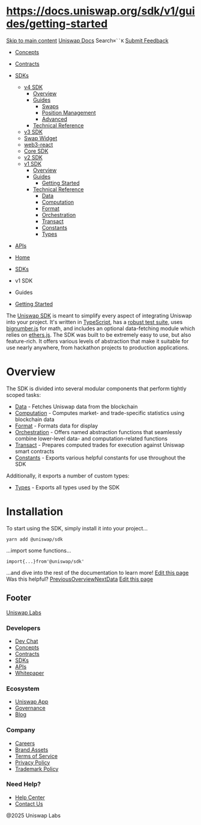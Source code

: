 # https://docs.uniswap.org/sdk/v1/guides/getting-started

[Skip to main content](https://docs.uniswap.org/sdk/v1/guides/getting-started#__docusaurus_skipToContent_fallback)
[Uniswap Docs](https://docs.uniswap.org/)
Search`⌘``K`
[Submit Feedback](https://docs.google.com/forms/d/e/1FAIpQLSdjSkZam8KiatL9XACRVxCHjDJjaPGbls77PCXDKFn4JwykXg/viewform)
  * [Concepts](https://docs.uniswap.org/concepts/overview)
  * [Contracts](https://docs.uniswap.org/contracts/v4/overview)
  * [SDKs](https://docs.uniswap.org/sdk/v4/overview)
    * [v4 SDK](https://docs.uniswap.org/sdk/v1/guides/getting-started)
      * [Overview](https://docs.uniswap.org/sdk/v4/overview)
      * [Guides](https://docs.uniswap.org/sdk/v1/guides/getting-started)
        * [Swaps](https://docs.uniswap.org/sdk/v1/guides/getting-started)
        * [Position Management](https://docs.uniswap.org/sdk/v1/guides/getting-started)
        * [Advanced](https://docs.uniswap.org/sdk/v1/guides/getting-started)
      * [Technical Reference](https://docs.uniswap.org/sdk/v1/guides/getting-started)
    * [v3 SDK](https://docs.uniswap.org/sdk/v1/guides/getting-started)
    * [Swap Widget](https://docs.uniswap.org/sdk/v1/guides/getting-started)
    * [web3-react](https://docs.uniswap.org/sdk/v1/guides/getting-started)
    * [Core SDK](https://docs.uniswap.org/sdk/v1/guides/getting-started)
    * [v2 SDK](https://docs.uniswap.org/sdk/v1/guides/getting-started)
    * [v1 SDK](https://docs.uniswap.org/sdk/v1/guides/getting-started)
      * [Overview](https://docs.uniswap.org/sdk/v1/overview)
      * [Guides](https://docs.uniswap.org/sdk/v1/guides/getting-started)
        * [Getting Started](https://docs.uniswap.org/sdk/v1/guides/getting-started)
      * [Technical Reference](https://docs.uniswap.org/sdk/v1/guides/getting-started)
        * [Data](https://docs.uniswap.org/sdk/v1/reference/data)
        * [Computation](https://docs.uniswap.org/sdk/v1/reference/computation)
        * [Format](https://docs.uniswap.org/sdk/v1/reference/format)
        * [Orchestration](https://docs.uniswap.org/sdk/v1/reference/orchestration)
        * [Transact](https://docs.uniswap.org/sdk/v1/reference/transact)
        * [Constants](https://docs.uniswap.org/sdk/v1/reference/constants)
        * [Types](https://docs.uniswap.org/sdk/v1/reference/types)
  * [APIs](https://docs.uniswap.org/api/subgraph/overview)


  * [Home](https://docs.uniswap.org/)
  * [SDKs](https://docs.uniswap.org/sdk/v4/overview)
  * v1 SDK
  * Guides
  * [Getting Started](https://docs.uniswap.org/sdk/v1/guides/getting-started)


The [Uniswap SDK](https://github.com/Uniswap/uniswap-sdk/tree/v1) is meant to simplify every aspect of integrating Uniswap into your project. It's written in [TypeScript](https://www.typescriptlang.org), has a [robust test suite](https://github.com/Uniswap/uniswap-sdk/tree/v1/src/__tests__), uses [bignumber.js](https://github.com/MikeMcl/bignumber.js) for math, and includes an optional data-fetching module which relies on [ethers.js](https://github.com/ethers-io/ethers.js/).
The SDK was built to be extremely easy to use, but also feature-rich. It offers various levels of abstraction that make it suitable for use nearly anywhere, from hackathon projects to production applications.
# Overview
The SDK is divided into several modular components that perform tightly scoped tasks:
  * [Data](https://docs.uniswap.org/sdk/1.0.0/reference/data) - Fetches Uniswap data from the blockchain
  * [Computation](https://docs.uniswap.org/sdk/1.0.0/reference/computation) - Computes market- and trade-specific statistics using blockchain data
  * [Format](https://docs.uniswap.org/sdk/1.0.0/reference/format) - Formats data for display
  * [Orchestration](https://docs.uniswap.org/sdk/1.0.0/reference/orchestration) - Offers named abstraction functions that seamlessly combine lower-level data- and computation-related functions
  * [Transact](https://docs.uniswap.org/sdk/1.0.0/reference/transact) - Prepares computed trades for execution against Uniswap smart contracts
  * [Constants](https://docs.uniswap.org/sdk/1.0.0/reference/constants) - Exports various helpful constants for use throughout the SDK


Additionally, it exports a number of custom types:
  * [Types](https://docs.uniswap.org/sdk/1.0.0/reference/types) - Exports all types used by the SDK


# Installation
To start using the SDK, simply install it into your project...
```
yarn add @uniswap/sdk
```

...import some functions...
```
import{...}from'@uniswap/sdk'
```

...and dive into the rest of the documentation to learn more!
[Edit this page](https://github.com/uniswap/uniswap-docs/tree/main/docs/sdk/v1/guides/getting-started.md)
Was this helpful?
[PreviousOverview](https://docs.uniswap.org/sdk/v1/overview)[NextData](https://docs.uniswap.org/sdk/v1/reference/data)
[Edit this page](https://github.com/uniswap/uniswap-docs/tree/main/docs/sdk/v1/guides/getting-started.md)
## Footer
[Uniswap Labs](https://docs.uniswap.org/)
### Developers
  * [Dev Chat](https://discord.com/invite/uniswap)
  * [Concepts](https://docs.uniswap.org/concepts/overview)
  * [Contracts](https://docs.uniswap.org/contracts/v4/overview)
  * [SDKs](https://docs.uniswap.org/sdk/v4/overview)
  * [APIs](https://docs.uniswap.org/api/subgraph/overview)
  * [Whitepaper](https://app.uniswap.org/whitepaper-v4.pdf)


### Ecosystem
  * [Uniswap App](https://app.uniswap.org/)
  * [Governance](https://www.uniswapfoundation.org/governance)
  * [Blog](https://blog.uniswap.org/)


### Company
  * [Careers](https://boards.greenhouse.io/uniswaplabs)
  * [Brand Assets](https://github.com/Uniswap/brand-assets/raw/main/Uniswap%20Brand%20Assets.zip)
  * [Terms of Service](https://support.uniswap.org/hc/en-us/articles/30935100859661-Uniswap-Labs-Terms-of-Service)
  * [Privacy Policy](https://support.uniswap.org/hc/en-us/articles/30934457771405-Uniswap-Labs-Privacy-Policy)
  * [Trademark Policy](https://support.uniswap.org/hc/en-us/articles/30934762216973-Uniswap-Labs-Trademark-Guidelines)


### Need Help?
  * [Help Center](https://support.uniswap.org/)
  * [Contact Us](https://support.uniswap.org/hc/en-us/requests/new)


@2025 Uniswap Labs
[](https://github.com/uniswap/uniswap-docs)[](https://twitter.com/Uniswap)[](https://discord.com/invite/uniswap)
